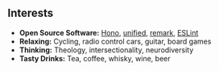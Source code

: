 ## Interests

- **Open Source Software:** [Hono](https://hono.dev/), [unified](https://unifiedjs.com/), [remark](https://remark.js.org/), [ESLint](https://eslint.org/)
- **Relaxing:** Cycling, radio control cars, guitar, board games
- **Thinking:** Theology, intersectionality, neurodiversity
- **Tasty Drinks:** Tea, coffee, whisky, wine, beer
